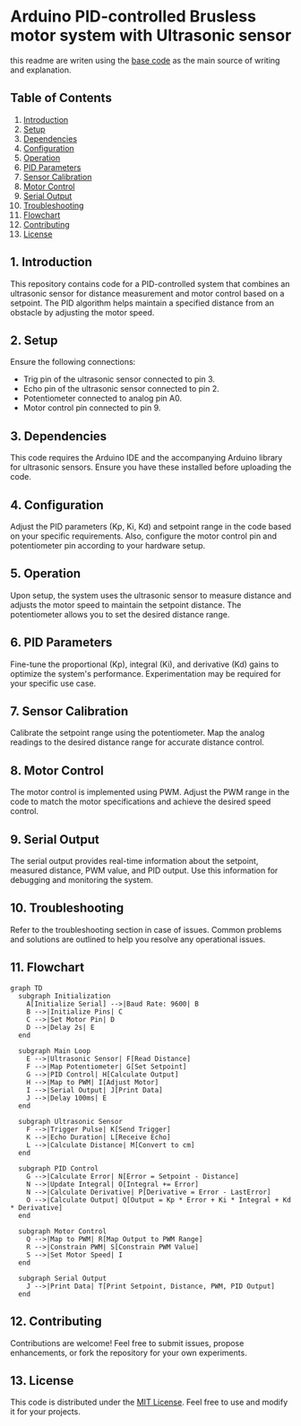 # Arduino PID-controlled Brusless motor system with Ultrasonic sensor

this readme are writen using the [base code](code/base/) as the main source of writing and explanation.

## Table of Contents

1. [Introduction](#1-introduction)
2. [Setup](#2-setup)
3. [Dependencies](#3-dependencies)
4. [Configuration](#4-configuration)
5. [Operation](#5-operation)
6. [PID Parameters](#6-pid-parameters)
7. [Sensor Calibration](#7-sensor-calibration)
8. [Motor Control](#8-motor-control)
9. [Serial Output](#9-serial-output)
10. [Troubleshooting](#10-troubleshooting)
11. [Flowchart](#11-flowchart)
12. [Contributing](#12-contributing)
13. [License](#13-license)

## 1. Introduction

This repository contains code for a PID-controlled system that combines an ultrasonic sensor for distance measurement and motor control based on a setpoint. The PID algorithm helps maintain a specified distance from an obstacle by adjusting the motor speed.

## 2. Setup

Ensure the following connections:

- Trig pin of the ultrasonic sensor connected to pin 3.
- Echo pin of the ultrasonic sensor connected to pin 2.
- Potentiometer connected to analog pin A0.
- Motor control pin connected to pin 9.

## 3. Dependencies

This code requires the Arduino IDE and the accompanying Arduino library for ultrasonic sensors. Ensure you have these installed before uploading the code.

## 4. Configuration

Adjust the PID parameters (Kp, Ki, Kd) and setpoint range in the code based on your specific requirements. Also, configure the motor control pin and potentiometer pin according to your hardware setup.

## 5. Operation

Upon setup, the system uses the ultrasonic sensor to measure distance and adjusts the motor speed to maintain the setpoint distance. The potentiometer allows you to set the desired distance range.

## 6. PID Parameters

Fine-tune the proportional (Kp), integral (Ki), and derivative (Kd) gains to optimize the system's performance. Experimentation may be required for your specific use case.

## 7. Sensor Calibration

Calibrate the setpoint range using the potentiometer. Map the analog readings to the desired distance range for accurate distance control.

## 8. Motor Control

The motor control is implemented using PWM. Adjust the PWM range in the code to match the motor specifications and achieve the desired speed control.

## 9. Serial Output

The serial output provides real-time information about the setpoint, measured distance, PWM value, and PID output. Use this information for debugging and monitoring the system.

## 10. Troubleshooting

Refer to the troubleshooting section in case of issues. Common problems and solutions are outlined to help you resolve any operational issues.

## 11. Flowchart

```mermaid
graph TD
  subgraph Initialization
    A[Initialize Serial] -->|Baud Rate: 9600| B
    B -->|Initialize Pins| C
    C -->|Set Motor Pin| D
    D -->|Delay 2s| E
  end

  subgraph Main Loop
    E -->|Ultrasonic Sensor| F[Read Distance]
    F -->|Map Potentiometer| G[Set Setpoint]
    G -->|PID Control| H[Calculate Output]
    H -->|Map to PWM| I[Adjust Motor]
    I -->|Serial Output| J[Print Data]
    J -->|Delay 100ms| E
  end

  subgraph Ultrasonic Sensor
    F -->|Trigger Pulse| K[Send Trigger]
    K -->|Echo Duration| L[Receive Echo]
    L -->|Calculate Distance| M[Convert to cm]
  end

  subgraph PID Control
    G -->|Calculate Error| N[Error = Setpoint - Distance]
    N -->|Update Integral| O[Integral += Error]
    N -->|Calculate Derivative| P[Derivative = Error - LastError]
    O -->|Calculate Output| Q[Output = Kp * Error + Ki * Integral + Kd * Derivative]
  end

  subgraph Motor Control
    Q -->|Map to PWM| R[Map Output to PWM Range]
    R -->|Constrain PWM| S[Constrain PWM Value]
    S -->|Set Motor Speed| I
  end

  subgraph Serial Output
    J -->|Print Data| T[Print Setpoint, Distance, PWM, PID Output]
  end
```

## 12. Contributing

Contributions are welcome! Feel free to submit issues, propose enhancements, or fork the repository for your own experiments.

## 13. License

This code is distributed under the [MIT License](LICENSE). Feel free to use and modify it for your projects.
